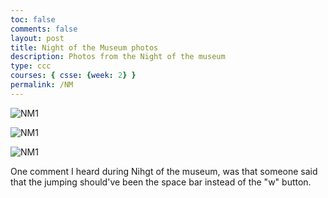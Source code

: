 ```yaml
---
toc: false
comments: false
layout: post
title: Night of the Museum photos
description: Photos from the Night of the museum
type: ccc
courses: { csse: {week: 2} }
permalink: /NM
---
```


![NM1]({{site.baseurl}}/images/IMG_7557.jpg)

![NM1]({{site.baseurl}}/images/IMG_7558.jpg)

![NM1]({{site.baseurl}}/images/IMG_7561.jpg)

One comment I heard during Nihgt of the museum, was that someone said that the jumping should've been the space bar instead of the "w" button. 